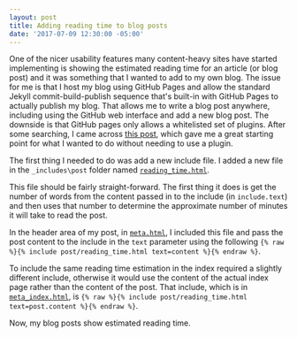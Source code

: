 ```yaml
---
layout: post
title: Adding reading time to blog posts
date: '2017-07-09 12:30:00 -05:00'
---
```


One of the nicer usability features many content-heavy sites have started implementing is showing the estimated reading time for an article (or blog post) and it was something that I wanted to add to my own blog. The issue for me is that I host my blog using GitHub Pages and allow the standard Jekyll commit-build-publish sequence that's built-in with GitHub Pages to actually publish my blog. That allows me to write a blog post anywhere, including using the GitHub web interface and add a new blog post. The downside is that GitHub pages only allows a whitelisted set of plugins. After some searching, I came across [this post](https://carlosbecker.com/posts/jekyll-reading-time-without-plugins/), which gave me a great starting point for what I wanted to do without needing to use a plugin.

The first thing I needed to do was add a new include file. I added a new file in the `_includes\post` folder named [`reading_time.html`](https://github.com/scottdorman/scottdorman.github.io/blob/master/_includes/post/reading_time.html).

This file should be fairly straight-forward. The first thing it does is get the number of words from the content passed in to the include (in `include.text`) and then uses that number to determine the approximate number of minutes it will take to read the post.

In the header area of my post, in [`meta.html`](https://github.com/scottdorman/scottdorman.github.io/blob/master/_includes/post/meta.html), I included this file and pass the post content to the include in the `text` parameter using the following `{% raw %}{% include post/reading_time.html text=content %}{% endraw %}`.

To include the same reading time estimation in the index required a slightly different include, otherwise it would use the content of the actual index page rather than the content of the post. That include, which is in [`meta_index.html`](https://github.com/scottdorman/scottdorman.github.io/blob/master/_includes/post/meta_index.html), is `{% raw %}{% include post/reading_time.html text=post.content %}{% endraw %}`.

Now, my blog posts show estimated reading time.
